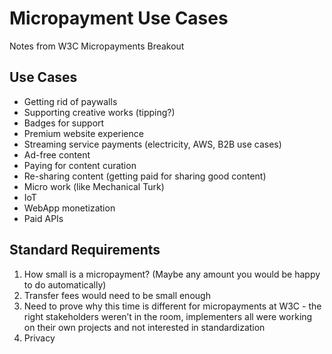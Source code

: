 # Micropayment Use Cases

Notes from W3C Micropayments Breakout

## Use Cases
- Getting rid of paywalls
- Supporting creative works (tipping?)
- Badges for support
- Premium website experience
- Streaming service payments (electricity, AWS, B2B use cases)
- Ad-free content
- Paying for content curation
- Re-sharing content (getting paid for sharing good content)
- Micro work (like Mechanical Turk)
- IoT
- WebApp monetization
- Paid APIs

## Standard Requirements
1. How small is a micropayment? (Maybe any amount you would be happy to do automatically)
2. Transfer fees would need to be small enough
3. Need to prove why this time is different for micropayments at W3C - the right stakeholders weren’t in the room, implementers all were working on their own projects and not interested in standardization
4. Privacy
